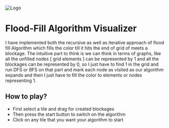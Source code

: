 
![Logo](https://cdn0.iconfinder.com/data/icons/superhero-2/256/Ironman-48.png)


# Flood-Fill Algorithm Visualizer
I have implemented both the recursive as well as iterative approach of flood fill Algorithm which fills the color till it hits the end of grid of meets a blockage. The intuitive part to think is we can think in terms of graphs, like all the unfilled nodes [ grid elements ] can be represented by 1 and all the blockages can be represented by 0, so I just have to find 1 in the grid and run DFS or BFS on that part and mark each node as visited as our algorithm expands and then I just have to fill the color to elements or nodes representing 1.


## How to play?

- First select a tile and drag for created blockages
- Then press the start button to switch on the algorithm
- Click on any tile that you want your algorithm to start


